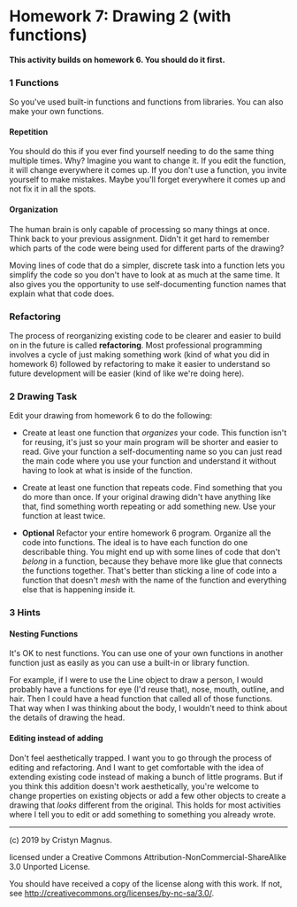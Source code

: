 # Homework 7: Drawing 2 (with functions)

**This activity builds on homework 6. You should do it first.**

### 1 Functions

So you've used built-in functions and functions from libraries. You can 
also make your own functions.

#### Repetition
You should do this if you ever find yourself needing to do the same thing 
multiple times. Why? Imagine you want to change it. If you edit the function,
it will change everywhere it comes up. If you don't use a function, you invite
yourself to make mistakes. Maybe you'll forget everywhere it comes up and 
not fix it in all the spots.

#### Organization
The human brain is only capable of processing so many things at once. Think
back to your previous assignment. Didn't it get hard to remember which 
parts of the code were being used for different parts of the drawing?

Moving lines of code that do a simpler, discrete task into a function lets
you simplify the code so you don't have to look at as much at the same time.
It also gives you the opportunity to use self-documenting function names that
explain what that code does.

### Refactoring
The process of reorganizing existing code to be clearer and easier to build
on in the future is called **refactoring**. Most professional programming 
involves a cycle of just making something work (kind of what you did in homework
6) followed by refactoring to make it easier to understand so future development
will be easier (kind of like we're doing here).

### 2 Drawing Task

Edit your drawing from homework 6 to do the following:

* Create at least one function that *organizes* your code. This function isn't 
for reusing, it's just so your main program will be shorter and easier to read.
Give your function a self-documenting name so you can just read the main code
where you use your function and understand it without having to look at what is
inside of the function.

* Create at least one function that repeats code. Find something that you do 
more than once. If your original drawing didn't have anything like that, find
something worth repeating or add something new. Use your function at least twice.

* **Optional** Refactor your entire homework 6 program. Organize all the code
into functions. The ideal is to have each function do one describable thing. 
You might end up with some lines of code that don't *belong* in a function, because
they behave more like glue that connects the functions together. That's better
than sticking a line of code into a function that doesn't *mesh* with the name
of the function and everything else that is happening inside it.

### 3 Hints

#### Nesting Functions

It's OK to nest functions. You can use one of your own functions in another 
function just as easily as you can use a built-in or library function.

For example, if I were
to use the Line object to draw a person, I would probably have a functions for
eye (I'd reuse that), nose, mouth, outline, and hair. Then I could have a head 
function that called all of those functions. That way when I was thinking about 
the body, I wouldn't need to think about the details of drawing the head.

#### Editing instead of adding

Don't feel aesthetically trapped. I want you to go through the process of 
editing and refactoring. And I want to get comfortable with the idea of extending
existing code instead of making a bunch of little programs. But if you think
this addition doesn't work aesthetically, you're welcome to change properties on 
existing objects or add a few other objects to create a drawing that *looks*
different from the original. This holds for most activities where I tell you to
edit or add something to something you already wrote.

---
(c) 2019 by Cristyn Magnus.

licensed under a
Creative Commons Attribution-NonCommercial-ShareAlike 3.0 Unported License.

You should have received a copy of the license along with this
work.  If not, see http://creativecommons.org/licenses/by-nc-sa/3.0/.